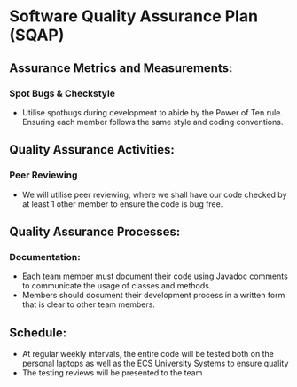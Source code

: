 # Software Quality Assurance Plan (SQAP)
## Assurance Metrics and Measurements:
### Spot Bugs & Checkstyle                                  
- Utilise spotbugs during development to abide by the Power of Ten rule. Ensuring each member follows the same style and coding conventions. 

## Quality Assurance Activities:
### Peer Reviewing
- We will utilise peer reviewing, where we shall have our code checked by at least 1 other member to ensure the code is bug free.

## Quality Assurance Processes:
### Documentation:
- Each team member must document their code using Javadoc comments to communicate the usage of classes and methods.
- Members should document their development process in a written form that is clear to other team members.

## Schedule: 
- At regular weekly intervals, the entire code will be tested both on the personal laptops as well as the ECS University Systems to ensure quality
- The testing reviews will be presented to the team
